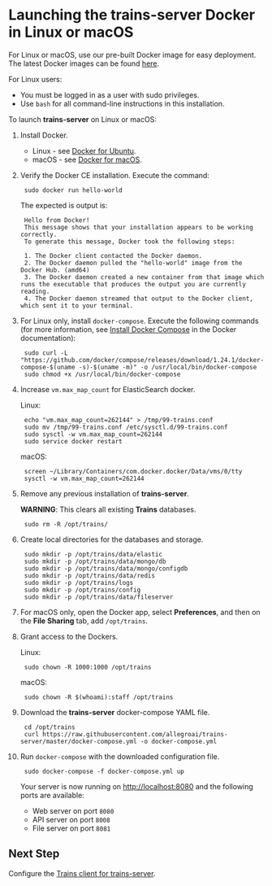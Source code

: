 # Launching the **trains-server** Docker in Linux or macOS

For Linux or macOS, use our pre-built Docker image for easy deployment. The latest Docker images can be found [here](https://hub.docker.com/r/allegroai/trains). 

For Linux users:

* You must be logged in as a user with sudo privileges.
* Use `bash` for all command-line instructions in this installation.

To launch **trains-server** on Linux or macOS:

1. Install Docker.

    * Linux - see [Docker for Ubuntu](https://docs.docker.com/install/linux/docker-ce/ubuntu/).
    * macOS - see [Docker for macOS](https://docs.docker.com/docker-for-mac/install/).

1. Verify the Docker CE installation. Execute the command:

        sudo docker run hello-world
   
    The expected is output is:

        Hello from Docker!
        This message shows that your installation appears to be working correctly.
        To generate this message, Docker took the following steps:
        
        1. The Docker client contacted the Docker daemon.
        2. The Docker daemon pulled the "hello-world" image from the Docker Hub. (amd64)
        3. The Docker daemon created a new container from that image which runs the executable that produces the output you are currently reading.
        4. The Docker daemon streamed that output to the Docker client, which sent it to your terminal.

1. For Linux only, install `docker-compose`. Execute the following commands (for more information, see [Install Docker Compose](https://docs.docker.com/compose/install/) in the Docker documentation): 

        sudo curl -L "https://github.com/docker/compose/releases/download/1.24.1/docker-compose-$(uname -s)-$(uname -m)" -o /usr/local/bin/docker-compose
        sudo chmod +x /usr/local/bin/docker-compose

1. Increase `vm.max_map_count` for ElasticSearch docker.

    Linux:

        echo "vm.max_map_count=262144" > /tmp/99-trains.conf
        sudo mv /tmp/99-trains.conf /etc/sysctl.d/99-trains.conf
        sudo sysctl -w vm.max_map_count=262144
        sudo service docker restart
        
    macOS:
    
        screen ~/Library/Containers/com.docker.docker/Data/vms/0/tty
        sysctl -w vm.max_map_count=262144
        

1. Remove any previous installation of **trains-server**.

    **WARNING**: This clears all existing **Trains** databases.

        sudo rm -R /opt/trains/

1. Create local directories for the databases and storage.

        sudo mkdir -p /opt/trains/data/elastic
        sudo mkdir -p /opt/trains/data/mongo/db
        sudo mkdir -p /opt/trains/data/mongo/configdb
        sudo mkdir -p /opt/trains/data/redis
        sudo mkdir -p /opt/trains/logs
        sudo mkdir -p /opt/trains/config
        sudo mkdir -p /opt/trains/data/fileserver
        
1. For macOS only, open the Docker app, select **Preferences**, and then on the **File Sharing** tab, add `/opt/trains`.
          
1. Grant access to the Dockers.

    Linux:

        sudo chown -R 1000:1000 /opt/trains
        
    macOS:
    
        sudo chown -R $(whoami):staff /opt/trains

1. Download the **trains-server** docker-compose YAML file.

        cd /opt/trains
        curl https://raw.githubusercontent.com/allegroai/trains-server/master/docker-compose.yml -o docker-compose.yml
    
1. Run `docker-compose` with the downloaded configuration file.

        sudo docker-compose -f docker-compose.yml up
   
    Your server is now running on [http://localhost:8080](http://localhost:8080) and the following ports are available:

    * Web server on port `8080`
    * API server on port `8008`
    * File server on port `8081`

## Next Step

Configure the [Trains client for trains-server](https://github.com/allegroai/trains/blob/master/README.md#configuration).
